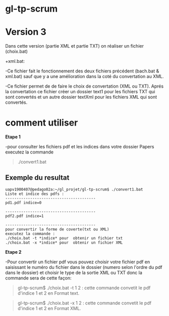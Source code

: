 # gl-tp-scrum

# Version 3


Dans cette version (partie XML et partie TXT) on réaliser un fichier (choix.bat)

+xml.bat:

-Ce fichier fait le fonctionnement des deux fichiers précédent (bach.bat & xml.bat) sauf que y a une amélioration dans la coté du convertation au XML.

-Ce fichier permet de de faire le choix de convertation (XML ou TXT). Aprés la convertation ce fichier créer un dossier text1 pour les fichiers TXT qui sont convertés et un autre dossier textXml pour les fichiers XML qui sont convertés.

# comment utiliser
**Etape 1**

 -pour consulter les fichiers pdf et les indices dans votre dossier Papers executez la commande 
 >./convert1.bat
 ## Exemple du resultat
 ```
 uapv1900407@pedago02a:~/gl_projet/gl-tp-scrum$ ./convert1.bat
Liste et indice des pdfs :
----------------------------------------
pd1.pdf indice=0

----------------------------------------
pdf2.pdf indice=1

----------------------------------------
pour convertir la forme de coverte(txt ou XML)
executez la commande :
./choix.bat -t *indice* pour  obtenir un fichier txt
./choix.bat -x *indice* pour  obtenir un fichier XML
 ```
 
 **Etape 2**

-Pour convertir un fichier pdf  vous pouvez choisir votre fichier pdf en saisissant le numéro du fichier dans le dossier (numero selon l'ordre du pdf dans le dossier) et choisir le type de la sortie XML ou TXT donc la commande sera de cette façon:

> gl-tp-scrum$ ./choix.bat -t 1 2 : cette commande convetit le pdf d'indice 1 et 2 en Format text.

> gl-tp-scrum$ ./choix.bat -x 1 2 : cette commande convetit le pdf d'indice 1 et 2 en Format XML.

